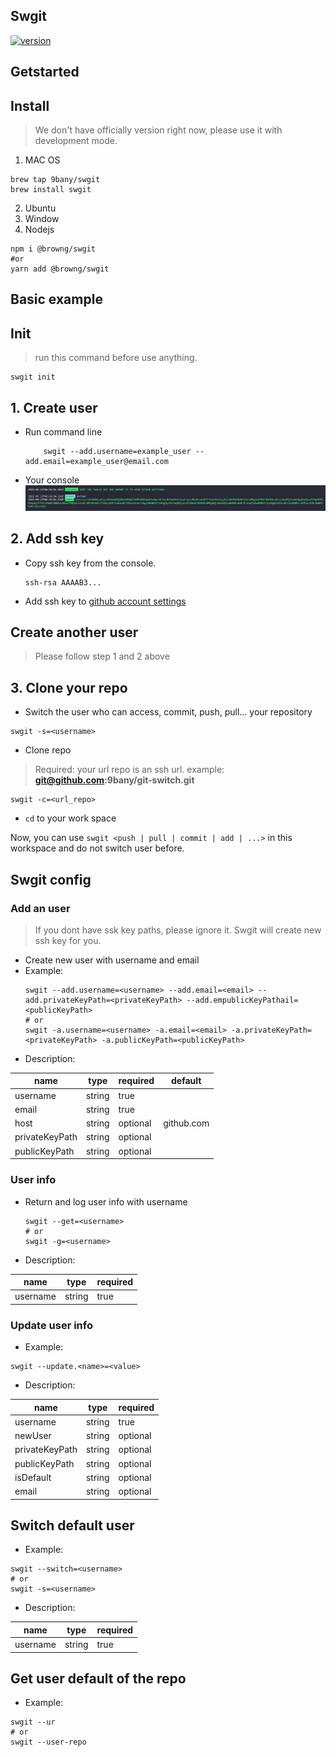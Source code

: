 ## Swgit
[![version](https://img.shields.io/badge/version-1.1.0-yellow.svg)](https://semver.org)
## Getstarted
## Install 
> We don't have officially version right now, please use it with development mode.
1. MAC OS
```
brew tap 9bany/swgit
brew install swgit
```

2. Ubuntu
3. Window
4. Nodejs 
```
npm i @browng/swgit
#or
yarn add @browng/swgit
```

## Basic example

## Init
> run this command before use anything.
```
swgit init
```
## 1. Create user
- Run command line
    ```
        swgit --add.username=example_user --add.email=example_user@email.com
    ```
- Your console
    ![Images]('./../../sources/doc_images/create_new_user_console.png)
## 2. Add ssh key
- Copy ssh key from the console.
    ```
    ssh-rsa AAAAB3...
    ```
- Add ssh key to [github account settings](https://github.com/settings/keys)
## Create another user
> Please follow step 1 and 2 above

## 3. Clone your repo
- Switch the user who can access, commit, push, pull... your repository 
```
swgit -s=<username>
```
- Clone repo
> Required: your url repo is an ssh url. example: **git@github.com:9bany/git-switch.git**

```
swgit -c=<url_repo>
```
- `cd` to your work space

Now, you can use `swgit <push | pull | commit | add | ...>` in this workspace and do not switch user before.

## Swgit config
### Add an user
> If you dont have ssk key paths, please ignore it. Swgit will create new ssh key for you.
- Create new user with username and email
- Example:
    ```
    swgit --add.username=<username> --add.email=<email> --add.privateKeyPath=<privateKeyPath> --add.empublicKeyPathail=<publicKeyPath>
    # or
    swgit -a.username=<username> -a.email=<email> -a.privateKeyPath=<privateKeyPath> -a.publicKeyPath=<publicKeyPath>
    ```
- Description:

|name   |type  | required  | default|
|---|---|---|---|
| username  |string|true   | 
| email | string  | true  |
|  host | string  | optional  | github.com
|  privateKeyPath | string  | optional  | 
|  publicKeyPath | string  | optional  |


### User info
- Return and log user info with username

    ```
    swgit --get=<username>
    # or
    swgit -g=<username>
    ```
- Description:

|name   |type  | required  |
|---|---|---|
| username  |string|true   |

### Update user info
- Example:
```
swgit --update.<name>=<value>
```
- Description:

|name   |type  | required  |
|---|---|---|
| username  |string|true   |
| newUser  |string|optional   |
| privateKeyPath  |string|optional   |
| publicKeyPath  |string|optional   |
| isDefault  |string|optional   |
| email  |string|optional   |

## Switch default user
- Example:
```
swgit --switch=<username>
# or
swgit -s=<username>
```
- Description:

|name   |type  | required  |
|---|---|---|
| username  |string|true   |

## Get user default of the repo
- Example:
```
swgit --ur
# or
swgit --user-repo
```
